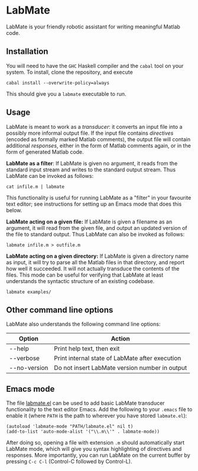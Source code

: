 # LabMate

LabMate is your friendly robotic assistant for writing meaningful
Matlab code.

## Installation

You will need to have the `GHC` Haskell compiler and the `cabal` tool
on your system. To install, clone the repository, and execute

```shell
cabal install --overwrite-policy=always
```

This should give you a `labmate` executable to run.

## Usage

LabMate is meant to work as a *transducer*: it converts an input file
into a possibly more informal output file. If the input file contains
*directives* (encoded as formally marked Matlab comments), the output
file will contain additional *responses*, either in the form of Matlab
comments again, or in the form of generated Matlab code.

**LabMate as a filter**: If LabMate is given no argument, it reads
from the standard input stream and writes to the standard output
stream. Thus LabMate can be invoked as follows:

```shell
cat infile.m | labmate
```

This functionality is useful for running LabMate as a "filter" in your
favourite text editor; see instructions for setting up an Emacs mode
that does this below.

**LabMate acting on a given file:** If LabMate is given a filename as
an argument, it will read from the given file, and output an updated
version of the file to standard output. Thus LabMate can also be
invoked as follows:

```shell
labmate infile.m > outfile.m
```

**LabMate acting on a given directory:** If LabMate is given a
directory name as input, it will try to parse all the Matlab files in
that directory, and report how well it succeeded. It will not actually
transduce the contents of the files. This mode can be useful for
verifying that LabMate at least understands the syntactic structure of
an existing codebase.

```shell
labmate examples/
```

## Other command line options

LabMate also understands the following command line options:

| Option       | Action                                          |
|--------------|-------------------------------------------------|
| --help       | Print help text, then exit                      |
| --verbose    | Print internal state of LabMate after execution |
| --no-version | Do not insert LabMate version number in output  |

## Emacs mode

The file [labmate.el](emacs/labmate.el) can be used to add basic
LabMate transducer functionality to the text editor Emacs. Add the
following to your `.emacs` file to enable it (where `PATH` is the path
to wherever you have stored `labmate.el`):

```elisp
(autoload 'labmate-mode "PATH/labmate.el" nil t)
(add-to-list 'auto-mode-alist '("\\.m\\'" . labmate-mode))

```

After doing so, opening a file with extension `.m` should
automatically start LabMate mode, which will give you syntax
highlighting of directives and responses. More importantly, you can
run LabMate on the current buffer by pressing `C-c C-l` (Control-C
followed by Control-L).
